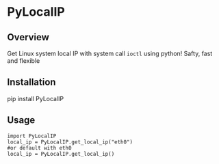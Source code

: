 # PyLocalIP

Overview
------------
Get Linux system local IP with system call `ioctl` using python!
Safty, fast and flexible

Installation
------------
pip install PyLocalIP

Usage
------------
```
import PyLocalIP
local_ip = PyLocalIP.get_local_ip("eth0")
#or default with eth0
local_ip = PyLocalIP.get_local_ip()
```
